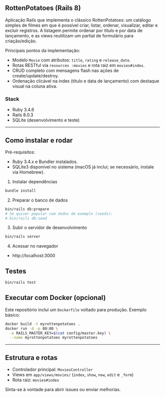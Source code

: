 ## RottenPotatoes (Rails 8)

Aplicação Rails que implementa o clássico RottenPotatoes: um catálogo simples de filmes em que é possível criar, listar, ordenar, visualizar, editar e excluir registros. A listagem permite ordenar por título e por data de lançamento, e as views reutilizam um partial de formulário para criação/edição.

Principais pontos da implementação:
- Modelo `Movie` com atributos: `title`, `rating` e `release_date`.
- Rotas RESTful via `resources :movies` e rota raiz em `movies#index`.
- CRUD completo com mensagens flash nas ações de create/update/destroy.
- Ordenação clicável na index (título e data de lançamento) com destaque visual na coluna ativa.

### Stack
- Ruby 3.4.6
- Rails 8.0.3
- SQLite (desenvolvimento e teste)

---

## Como instalar e rodar

Pré-requisitos:
- Ruby 3.4.x e Bundler instalados.
- SQLite3 disponível no sistema (macOS já inclui; se necessário, instale via Homebrew).

1) Instalar dependências
```bash
bundle install
```

2) Preparar o banco de dados
```bash
bin/rails db:prepare
# Se quiser popular com dados de exemplo (seeds):
# bin/rails db:seed
```

3) Subir o servidor de desenvolvimento
```bash
bin/rails server
```

4) Acessar no navegador
- http://localhost:3000

## Testes
```bash
bin/rails test
```

## Executar com Docker (opcional)
Este repositório inclui um `Dockerfile` voltado para produção. Exemplo básico:
```bash
docker build -t myrottenpotatoes .
docker run -d -p 80:80 \
  -e RAILS_MASTER_KEY=$(cat config/master.key) \
  --name myrottenpotatoes myrottenpotatoes
```

---

## Estrutura e rotas
- Controlador principal: `MoviesController`
- Views em `app/views/movies/` (`index`, `show`, `new`, `edit` e `_form`)
- Rota raiz: `movies#index`

Sinta-se à vontade para abrir issues ou enviar melhorias.

